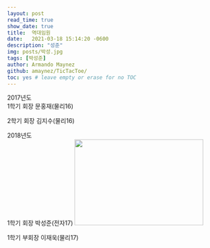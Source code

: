 ```yaml
---
layout: post
read_time: true
show_date: true
title:  역대임원
date:   2021-03-18 15:14:20 -0600
description: "성준"
img: posts/박성.jpg
tags: [박성준]
author: Armando Maynez
github: amaynez/TicTacToe/
toc: yes # leave empty or erase for no TOC
---
```

2017년도 <br>
1학기 회장 문홍재(물리16)

2학기 회장 김지수(물리16)

2018년도 <br>
1학기 회장 박성준(전자17)
<img src="https://user-images.githubusercontent.com/87167006/125246568-e8478700-e32c-11eb-9b6b-c4da4885115d.JPG" width="300" height="200"> 

1학기 부회장 이재욱(물리17)
